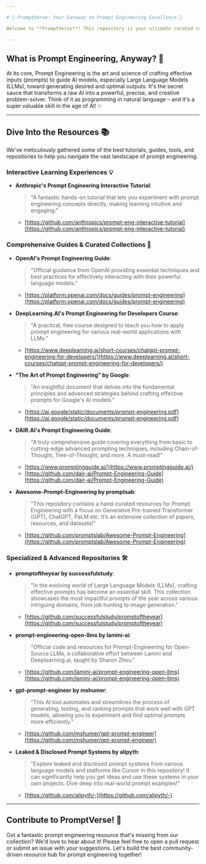 ```yaml
---

# 🌟 PromptVerse: Your Gateway to Prompt Engineering Excellence 🚀

Welcome to **PromptVerse**! This repository is your ultimate curated collection of top-tier resources for mastering the dynamic field of prompt engineering. Whether you're just starting your journey into the world of Large Language Models (LLMs) or you're a seasoned practitioner looking to sharpen your skills and discover new horizons, PromptVerse is designed to illuminate your path.

---
```


## What is Prompt Engineering, Anyway? 🤔

At its core, Prompt Engineering is the art and science of crafting effective inputs (prompts) to guide AI models, especially Large Language Models (LLMs), toward generating desired and optimal outputs. It's the secret sauce that transforms a raw AI into a powerful, precise, and creative problem-solver. Think of it as programming in natural language – and it's a super valuable skill in the age of AI! ✨

---

## Dive Into the Resources 📚

We've meticulously gathered some of the best tutorials, guides, tools, and repositories to help you navigate the vast landscape of prompt engineering.

### Interactive Learning Experiences 💡

* **Anthropic's Prompt Engineering Interactive Tutorial**:
    > "A fantastic hands-on tutorial that lets you experiment with prompt engineering concepts directly, making learning intuitive and engaging."
    * [https://github.com/anthropics/prompt-eng-interactive-tutorial](https://github.com/anthropics/prompt-eng-interactive-tutorial)

### Comprehensive Guides & Curated Collections 📖

* **OpenAI's Prompt Engineering Guide**:
    > "Official guidance from OpenAI providing essential techniques and best practices for effectively interacting with their powerful language models."
    * [https://platform.openai.com/docs/guides/prompt-engineering](https://platform.openai.com/docs/guides/prompt-engineering)

* **DeepLearning.AI's Prompt Engineering for Developers Course**:
    > "A practical, free course designed to teach you how to apply prompt engineering for various real-world applications with LLMs."
    * [https://www.deeplearning.ai/short-courses/chatgpt-prompt-engineering-for-developers/](https://www.deeplearning.ai/short-courses/chatgpt-prompt-engineering-for-developers/)

* **"The Art of Prompt Engineering" by Google**:
    > "An insightful document that delves into the fundamental principles and advanced strategies behind crafting effective prompts for Google's AI models."
    * [https://ai.google/static/documents/prompt-engineering.pdf](https://ai.google/static/documents/prompt-engineering.pdf)

* **DAIR.AI's Prompt Engineering Guide**:
    > "A truly comprehensive guide covering everything from basic to cutting-edge advanced prompting techniques, including Chain-of-Thought, Tree-of-Thought, and more. A must-read!"
    * [https://www.promptingguide.ai/](https://www.promptingguide.ai/)
    * [https://github.com/dair-ai/Prompt-Engineering-Guide](https://github.com/dair-ai/Prompt-Engineering-Guide)

* **Awesome-Prompt-Engineering by promptsab**:
    > "This repository contains a hand-curated resources for Prompt Engineering with a focus on Generative Pre-trained Transformer (GPT), ChatGPT, PaLM etc. It’s an extensive collection of papers, resources, and datasets!"
    * [https://github.com/promptslab/Awesome-Prompt-Engineering](https://github.com/promptslab/Awesome-Prompt-Engineering)

### Specialized & Advanced Repositories 🛠️

* **promptoftheyear by successfulstudy**:
    > "In the evolving world of Large Language Models (LLMs), crafting effective prompts has become an essential skill. This collection showcases the most impactful prompts of the year across various intriguing domains, from job hunting to image generation."
    * [https://github.com/successfulstudy/promptoftheyear](https://github.com/successfulstudy/promptoftheyear)

* **prompt-engineering-open-llms by lamini-ai**:
    > "Official code and resources for Prompt-Engineering for Open-Source LLMs, a collaborative effort between Lamini and Deeplearning.ai, taught by Sharon Zhou."
    * [https://github.com/lamini-ai/prompt-engineering-open-llms](https://github.com/lamini-ai/prompt-engineering-open-llms)

* **gpt-prompt-engineer by mshumer**:
    > "This AI tool automates and streamlines the process of generating, testing, and ranking prompts that work well with GPT models, allowing you to experiment and find optimal prompts more efficiently."
    * [https://github.com/mshumer/gpt-prompt-engineer](https://github.com/mshumer/gpt-prompt-engineer)

* **Leaked & Disclosed Prompt Systems by alipyth**:
    > "Explore leaked and disclosed prompt systems from various language models and platforms like Cursor in this repository! It can significantly help you get ideas and use these systems in your own projects. Dive deep into real-world prompt examples!"
    * [https://github.com/alipyth/-](https://github.com/alipyth/-)

---

## Contribute to PromptVerse! 🤝

Got a fantastic prompt engineering resource that's missing from our collection? We'd love to hear about it! Please feel free to open a pull request or submit an issue with your suggestions. Let's build the best community-driven resource hub for prompt engineering together!
